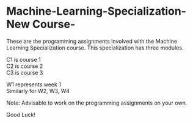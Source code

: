 # Machine-Learning-Specialization-New Course-

These are the programming assignments involved with the Machine Learning Specialization course.
This specialization has three modules.


C1 is course 1 \
C2 is course 2 \
C3 is course 3 

W1 represents week 1 \
Similarly for W2, W3, W4 

Note: Advisable to work on the programming assignments on your own.


Good Luck!



